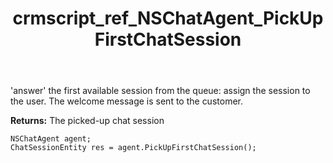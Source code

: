 ﻿---
title: crmscript_ref_NSChatAgent_PickUpFirstChatSession
description: ChatSessionEntity PickUpFirstChatSession()
intellisense: NSChatAgent.PickUpFirstChatSession
keywords: NSChatAgent,PickUpFirstChatSession
so.topic: reference
---

'answer' the first available session from the queue: assign the session to the user. The welcome message is sent to the customer.


**Returns:** The picked-up chat session

```crmscript
NSChatAgent agent;
ChatSessionEntity res = agent.PickUpFirstChatSession();
```

